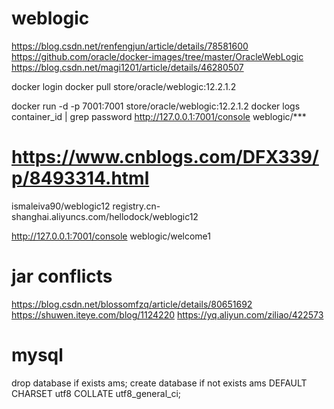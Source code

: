 # weblogic
https://blog.csdn.net/renfengjun/article/details/78581600
https://github.com/oracle/docker-images/tree/master/OracleWebLogic
https://blog.csdn.net/magi1201/article/details/46280507

docker login
docker pull store/oracle/weblogic:12.2.1.2

docker run -d -p 7001:7001 store/oracle/weblogic:12.2.1.2
docker logs container_id | grep password
http://127.0.0.1:7001/console
weblogic/***

# https://www.cnblogs.com/DFX339/p/8493314.html
ismaleiva90/weblogic12
registry.cn-shanghai.aliyuncs.com/hellodock/weblogic12

http://127.0.0.1:7001/console
weblogic/welcome1

# jar conflicts
https://blog.csdn.net/blossomfzq/article/details/80651692
https://shuwen.iteye.com/blog/1124220
https://yq.aliyun.com/ziliao/422573

# mysql
drop database if exists ams;
create database if not exists ams DEFAULT CHARSET utf8 COLLATE utf8_general_ci;

